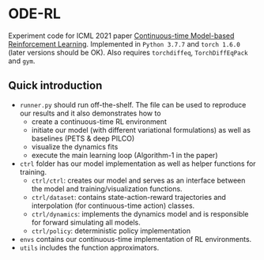 # ODE-RL
Experiment code for ICML 2021 paper [Continuous-time Model-based Reinforcement Learning](https://arxiv.org/pdf/2102.04764.pdf). Implemented in `Python 3.7.7` and `torch 1.6.0` (later versions should be OK). Also requires `torchdiffeq`, `TorchDiffEqPack` and `gym`.

## Quick introduction
- `runner.py` should run off-the-shelf. The file can be used to reproduce our results and it also demonstrates how to
  - create a continuous-time RL environment
  - initiate our model (with different variational formulations) as well as baselines (PETS & deep PILCO)
  - visualize the dynamics fits
  - execute the main learning loop (Algorithm-1 in the paper) 
- `ctrl` folder has our model implementation as well as helper functions for training.
  - `ctrl/ctrl`: creates our model and serves as an interface between the model and training/visualization functions.
  - `ctrl/dataset`: contains state-action-reward trajectories and interpolation (for continuous-time action) classes.
  - `ctrl/dynamics`: implements the dynamics model and is responsible for forward simulating all models.
  - `ctrl/policy`: deterministic policy implementation
- `envs` contains our continuous-time implementation of RL environments.
- `utils` includes the function approximators.
